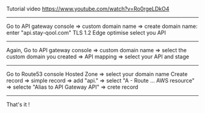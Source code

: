 
Tutorial video
https://www.youtube.com/watch?v=Ro0rgeLDkO4

---

Go to API gateway console
=> custom domain name
=> create
    domain name: enter "api.stay-qool.com"
    TLS 1.2
    Edge optimise
    select you API

---

Again, Go to API gateway console
=> custom domain name
=> select the custom domain you created
=> API mapping
    => select your API and stage

---

Go to Route53 console
Hosted Zone
    => select your domain name
Create record
    => simple record
    => add "api."
    => select "A - Route ... AWS resource"
    => selecte "Alias to API Gateway API"
    => crete record

---

That's it !